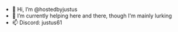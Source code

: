 - 👋 Hi, I’m @hostedbyjustus
- 🌱 I’m currently helping here and there, though I'm mainly lurking
- 📫 Discord: justus61

